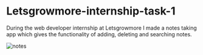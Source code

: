 # Letsgrowmore-internship-task-1
During the web developer internship at Letsgrowmore  I made a notes taking app which gives the functionality of adding, deleting and searching notes.

![notes](https://user-images.githubusercontent.com/67512104/134482460-ba930cca-effc-4b4a-a0aa-b90048216146.PNG)
